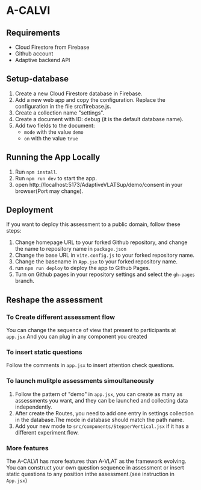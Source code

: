 # A-CALVI

## Requirements
* Cloud Firestore from Firebase
* Github account
* Adaptive backend API

## Setup-database
1. Create a new Cloud Firestore database in Firebase.
2. Add a new web app and copy the configuration. Replace the configuration in the file src/firebase.js.
3. Create a collection name "settings".
4. Create a document with ID: debug (it is the default database name).
5. Add two fields to the document:
    * `mode` with the value `demo`
    * `on` with the value `true`

## Running the App Locally
1. Run `npm install`.
2. Run `npm run dev` to start the app.
3. open http://localhost:5173/AdaptiveVLATSup/demo/consent in your browser(Port may change).


## Deployment
If you want to deploy this assessment to a public domain, follow these steps:
1. Change homepage URL to your forked Github repository, and change the name to repository name in `package.json`
2. Change the base URL in `vite.config.js` to your forked repository name.
3. Change the basename in `App.jsx` to your forked repository name.
3. run `npm run deploy` to deploy the app to Github Pages.
4. Turn on Github pages in your repository settings and select the `gh-pages` branch.



## Reshape the assessment

### To Create different assessment flow
You can change the sequence of view that present to participants at `app.jsx`
And you can plug in any component you created

### To insert static questions
Follow the comments in `app.jsx` to insert attention check questions.

### To launch mulitple assessments simoultaneously
1. Follow the pattern of "demo" in `app.jsx`, you can create as many as assessments you want,
   and they can be launched and collecting data independently.
2. After create the Routes, you need to add one entry in settings collection in the database.The mode in database
   should match the path name.
3. Add your new mode to `src/components/StepperVertical.jsx` if it has a different experiment flow.

### More features
The A-CALVI has more features than A-VLAT as the framework evolving. You can construct your own question sequence in assessment
 or insert static questions to any position inthe assessment.(see instruction in `App.jsx`)

